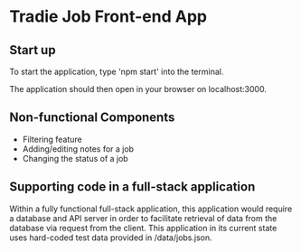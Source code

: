 # Tradie Job Front-end App

## Start up

To start the application, type 'npm start' into the terminal.

The application should then open in your browser on localhost:3000.

## Non-functional Components

* Filtering feature
* Adding/editing notes for a job
* Changing the status of a job

## Supporting code in a full-stack application

Within a fully functional full-stack application, this application would require a database and API server in order to facilitate retrieval of data from the database via request from the client. This application in its current state uses hard-coded test data provided in /data/jobs.json.